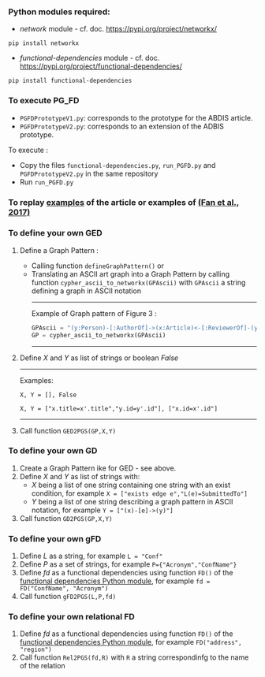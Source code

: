 ### Python modules required:
* *network* module - cf. doc. https://pypi.org/project/networkx/
```
pip install networkx
```
* *functional-dependencies* module - cf. doc. https://pypi.org/project/functional-dependencies/
```
pip install functional-dependencies
```
### To execute PG_FD
- `PGFDPrototypeV1.py`: corresponds to the prototype for the ABDIS article.
- `PGFDPrototypeV2.py`: corresponds to an extension of the ADBIS prototype.

To execute :
  - Copy the files `functional-dependencies.py`, `run_PGFD.py` and `PGFDPrototypeV2.py` in the same repository
  - Run `run_PGFD.py`

### To replay [examples](https://github.com/MaudeManouvrier/PG-FD/blob/main/src/sampleResults.md) of the article or examples of [(Fan et al., 2017)](https://www.pure.ed.ac.uk/ws/portalfiles/portal/44159778/pods17.pdf)

### To define your own GED 
1. Define a Graph Pattern :
	* Calling function `defineGraphPattern()` or
 	* Translating an ASCII art graph into a Graph Pattern by calling  function `cypher_ascii_to_networkx(GPAscii)` with `GPAscii` a string defining a graph in ASCII notation
    	***
    	Example of Graph pattern of Figure 3 :
    	 ```python
    	 GPAscii = "(y:Person)-[:AuthorOf]->(x:Article)<-[:ReviewerOf]-(y:Person)"
         GP = cypher_ascii_to_networkx(GPAscii)
     	 ```
        ***
2. Define $X$ and $Y$ as list of strings or boolean *False*
	***
	Examples:

	`X, Y = [], False`

	`X, Y = ["x.title=x'.title","y.id=y'.id"], ["x.id=x'.id"]`
	***
3. Call function `GED2PGS(GP,X,Y)`

### To define your own GD 
1. Create a Graph Pattern ike for GED - see above.
2. Define $X$ and $Y$ as list of strings with:
	* $X$ being a list of one string containing one string with an exist condition, for example `X = ["exists edge e","L(e)=SubmittedTo"]`
 	* $Y$ being a list of one string describing a graph pattern in ASCII notation, for example `Y = ["(x)-[e]->(y)"]`
3. Call function  `GD2PGS(GP,X,Y)`

### To define your own gFD 
1. Define *L* as a string, for example `L = "Conf"`
2. Define *P* as a set of strings, for example `P={"Acronym","ConfName"}`
3. Define *fd* as a functional dependencies using function `FD()` of the [functional dependencies Python module](https://oer.gitlab.io/cs/functional-dependencies/), for example `fd = FD("ConfName", "Acronym")`
4. Call function `gFD2PGS(L,P,fd)`

### To define your own relational FD 
1. Define *fd* as a functional dependencies using function `FD()` of the [functional dependencies Python module](https://oer.gitlab.io/cs/functional-dependencies/), for example `FD("address", "region")`
2. Call function `Rel2PGS(fd,R)` with `R` a string correspondinfg to the name of the relation
